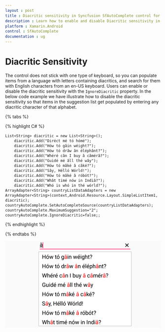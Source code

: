 ```yaml
---
layout : post
title : Diacritic sensitivity in Syncfusion SfAutoComplete control for Xamarin.Android
description : Learn how to enable and disable Diacritic sensitivity in SfAutoComplete
platform : Xamarin.Android
control : SfAutoComplete
documentation : ug
---
```


# Diacritic Sensitivity

The control does not stick with one type of keyboard, so you can populate items from a language with letters containing diacritics, and search for them with English characters from an en-US keyboard. Users can enable or disable the diacritic sensitivity with the `IgnoreDiacritic` property. In the below code example we have illustrate how to disable the diacritic sensitivity so that items in the suggestion list get populated by entering any diacritic character of that alphabet.


{% tabs %}

{% highlight C# %}
	
	List<String> diacritic = new List<String>(); 
	    diacritic.Add("Diréct mé tó hómé");
		diacritic.Add("Hów tó gâin wéight?");
		diacritic.Add("Hów tó drâw ân éléphânt?");
		diacritic.Add("Whéré cân I buy â câmérâ?");
		diacritic.Add("Guidé mé âll thé wây");
		diacritic.Add("Hów tó mâké â câké?");
		diacritic.Add("Sây, Hélló Wórld!");
		diacritic.Add("Hów tó mâké â róbót?");
		diacritic.Add("Whât timé nów in Indiâ?");
		diacritic.Add("Whó is whó in thé wórld?");
	ArrayAdapter<String> countryListDataAdapters = new ArrayAdapter<String>(context,Android.Resource.Layout.SimpleListItem1, diacritic);
	countryAutoComplete.SetAutoCompleteSource(countryListDataAdapters);
	countryAutoComplete.MaximumSuggestion="2";
	countryAutoComplete.IgnoreDiacritic=false;;
	 
{% endhighlight %}

{% endtabs %}
	
![](images/diacritic.png)


	